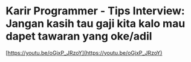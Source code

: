 # Karir Programmer - Tips Interview: Jangan kasih tau gaji kita kalo mau dapet tawaran yang oke/adil

[https://youtu.be/oGjxP_JRzoY](https://youtu.be/oGjxP_JRzoY)
